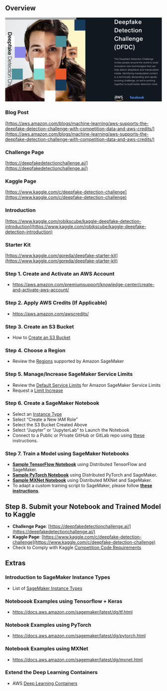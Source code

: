## Overview
![](img/main.png)

### Blog Post
[https://aws.amazon.com/blogs/machine-learning/aws-supports-the-deepfake-detection-challenge-with-competition-data-and-aws-credits/](https://aws.amazon.com/blogs/machine-learning/aws-supports-the-deepfake-detection-challenge-with-competition-data-and-aws-credits/)
### Challenge Page
[https://deepfakedetectionchallenge.ai/](https://deepfakedetectionchallenge.ai/)

### Kaggle Page  
[https://www.kaggle.com/c/deepfake-detection-challenge](https://www.kaggle.com/c/deepfake-detection-challenge)

### Introduction
[https://www.kaggle.com/robikscube/kaggle-deepfake-detection-introduction](https://www.kaggle.com/robikscube/kaggle-deepfake-detection-introduction)

### Starter Kit
[https://www.kaggle.com/gpreda/deepfake-starter-kit](https://www.kaggle.com/gpreda/deepfake-starter-kit)


### Step 1. Create and Activate an AWS Account
* https://aws.amazon.com/premiumsupport/knowledge-center/create-and-activate-aws-account/ 

### Step 2. Apply AWS Credits (If Applicable)
* https://aws.amazon.com/awscredits/  

### Step 3. Create an S3 Bucket
* How to [Create an S3 Bucket](https://docs.aws.amazon.com/AmazonS3/latest/user-guide/create-bucket.html)

### Step 4. Choose a Region
* Review the [Regions](https://docs.aws.amazon.com/general/latest/gr/rande.html#sagemaker_region) supported by Amazon SageMaker 

### Step 5. Manage/Increase SageMaker Service Limits
* Review the [Default Service Limits](https://docs.aws.amazon.com/general/latest/gr/sagemaker.html#limits_sagemaker) for Amazon SageMaker Service Limits
* Request a [Limit Increase](https://docs.aws.amazon.com/servicequotas/latest/userguide/request-quota-increase.html)

### Step 6. Create a SageMaker Notebook
* Select an [Instance Type](https://aws.amazon.com/sagemaker/pricing/instance-types/)
* Select “Create a New IAM Role”
* Select the S3 Bucket Created Above
* Select “Jupyter” or “JupyterLab” to Launch the Notebook
* Connect to a Public or Private GitHub or GitLab repo using [these](git-integration.md) instructions.

### Step 7. Train a Model using SageMaker Notebooks
* [**Sample TensorFlow Notebook**](tensorflow/) using Distributed TensorFlow and SageMaker.
* [**Sample PyTorch Notebook**](pytorch/) using Distributed PyTorch and SageMaker.
* [**Sample MXNet Notebook**](mxnet/) using Distributed MXNet and SageMaker.
* To adapt a custom training script to SageMaker, please follow [**these instructions**](https://sagemaker.readthedocs.io/en/stable/using_tf.html#adapting-your-local-tensorflow-script).

## Step 8. Submit your Notebook and Trained Model to Kaggle
* **Challenge Page**:  [https://deepfakedetectionchallenge.ai/](https://deepfakedetectionchallenge.ai/)
* **Kaggle Page**:  [https://www.kaggle.com/c/deepfake-detection-challenge](https://www.kaggle.com/c/deepfake-detection-challenge)
* Check to Comply with Kaggle [Competition Code Requirements](https://www.kaggle.com/c/deepfake-detection-challenge/overview/code-requirements)

## Extras
### Introduction to SageMaker Instance Types
* List of [SageMaker Instance Types](https://aws.amazon.com/sagemaker/pricing/instance-types/)

### Noteboook Examples using Tensorflow + Keras
* https://docs.aws.amazon.com/sagemaker/latest/dg/tf.html

### Notebook Examples using PyTorch
* https://docs.aws.amazon.com/sagemaker/latest/dg/pytorch.html

### Notebook Examples using MXNet
* https://docs.aws.amazon.com/sagemaker/latest/dg/mxnet.html

### Extend the Deep Learning Containers
* AWS [Deep Learning Containers](https://docs.aws.amazon.com/sagemaker/latest/dg/your-algorithms.html)
